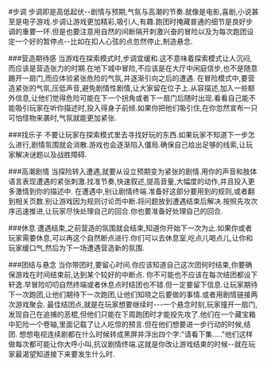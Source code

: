 #步调
步调即是高低起伏--剧情与预期,气氛与高潮的节奏.就像是电影,喜剧,小说甚至是电子游戏.步调让游戏更加精彩,吸引人,有趣.跑团时掩藏普通的细节是良好步调的重要一环.但是也要注意用自然的间断隔开刺激兴奋的冒险以及为每次跑团设定一个好的暂停点--比如在扣人心弦的点忽然停止,制造悬念.

###营造期待感
当游戏在探索模式时,步调宜缓和.这不意味着探索模式让人沉闷,而应该是营造张力的时期.在地下城中冒险,不应该是在大厅中闲庭信步,也不是随意踢开一扇门,而应体验紧张危险的气氛,并逐渐引向之后的遭遇.
在冒险模式中,要营造紧张的气氛,压低声音,避免剧情性剧情,让大家留在位子上.从容描述,加入一些额外信息,让他们觉得危险可能在下一个拐角或者下一扇门后随时出现.看看自己能不能吸引玩家在听你描述时,投入得身子前倾.如果你把他们吸引住,在你忽然宣布一只可怕怪物来袭时,气氛就能更加紧张.

###找乐子
不要让玩家在探索模式里去寻找好玩的东西.如果玩家不知道下一步怎么进行,剧情氛围就会消散.游戏也会逐渐陷入僵局.确保自己给出足够的线索,让玩家解决谜题以及战胜障碍.

###高潮剧情
当探险转入遭遇,就要从设立预期变为紧张的剧情.用你的声音和肢体语言表现遭遇的紧张刺激.找准节奏,快速叙述,提高音量,大幅度的动作,并且投入更多激情到你的描述中.
在遭遇中,别让剧情终端.准备好这部分要用到的规则,或者翻到相关页数.别让游戏因为规则讨论而中断.将问题放到遭遇结束后解决.按照先攻次序迅速推进,让玩家尽快处理自己的回合.你也要准备好处理自己的回合.

###休息
遭遇结束,之前营造的氛围就会结束,知道你开始下一次为止.如果你或者玩家需要休息,可以再这个自然断点进行.你们可以去休息室,吃点儿喝点儿,让你和玩家缓口气,然后为下一场遭遇营造新的氛围.

###团结与悬念
当你带团时,要留心时间.你应该知道自己这次团何时结束,你要确保游戏在时间结束前,达到某个较好的中断点.
你不可能也不应该在每次结团都设下轩逸.早冒险叨叨自然终端或者休息点时结团也不错.但一定要留下信息.让玩家期待下一次跑团,让他们期待下一次跑团,让他们知晓之后要做的事情.或者用剧情链接两次游戏聚会.
最佳结团点,就是在玩家想要继续时---一个悬念时刻,玩家撞开一扇门,发现自己在追捕的恶棍,但他们只能在下周跑团时才能投先攻了.他们在一个藏宝箱中犯险一个卷轴,里面记载了让人吃惊的预言.但在他们想要进一步行动的时候,结团.
想想电视连续剧都在什么时候转成黑屏并浮出四个字:"请看下集....."他们这样做每次都可能让你大呼小叫,抗议剧情终端.这就是你改让游戏结束的时候--就在玩家最渴望知道接下来要发生什么时.